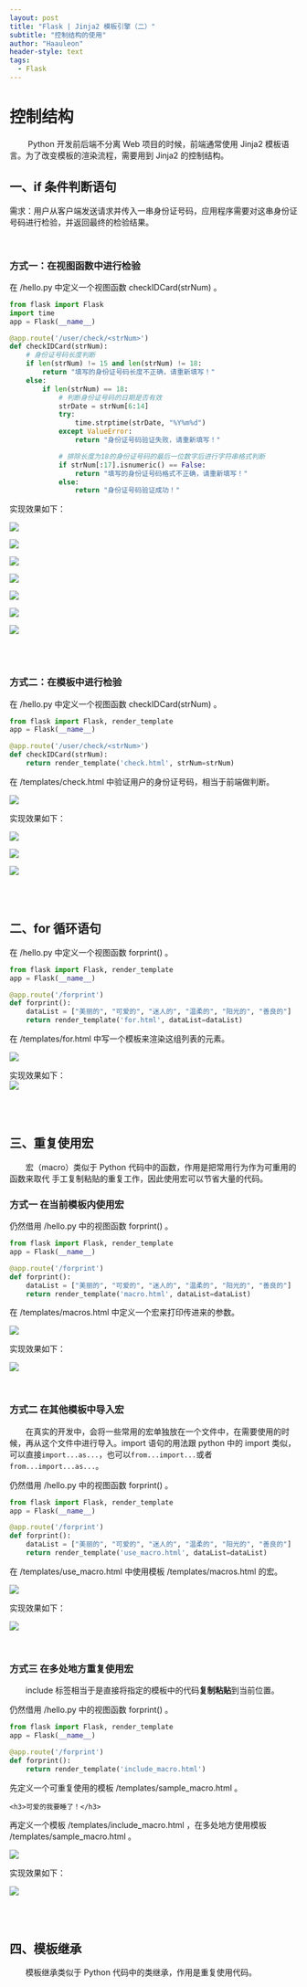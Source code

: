 ```yaml
---
layout: post
title: "Flask | Jinja2 模板引擎（二）"
subtitle: "控制结构的使用"
author: "Haauleon"
header-style: text
tags:
  - Flask
---
```


# 控制结构
&emsp;&emsp; Python 开发前后端不分离 Web 项目的时候，前端通常使用 Jinja2 模板语言。为了改变模板的渲染流程，需要用到 Jinja2 的控制结构。     

## 一、if 条件判断语句            
需求：用户从客户端发送请求并传入一串身份证号码，应用程序需要对这串身份证号码进行检验，并返回最终的检验结果。       

<br>

### 方式一：在视图函数中进行检验                       
在 /hello.py 中定义一个视图函数 checkIDCard(strNum) 。      

```python
from flask import Flask
import time
app = Flask(__name__)

@app.route('/user/check/<strNum>')
def checkIDCard(strNum):
    # 身份证号码长度判断
    if len(strNum) != 15 and len(strNum) != 18:
        return "填写的身份证号码长度不正确，请重新填写！"
    else:    
        if len(strNum) == 18:   
            # 判断身份证号码的日期是否有效
            strDate = strNum[6:14]
            try:
                time.strptime(strDate, "%Y%m%d")
            except ValueError:
                return "身份证号码验证失败，请重新填写！"

            # 排除长度为18的身份证号码的最后一位数字后进行字符串格式判断
            if strNum[:17].isnumeric() == False:
                return "填写的身份证号码格式不正确，请重新填写！"
            else:
                return "身份证号码验证成功！"
```       


实现效果如下：        

![](\img\in-post\2020-06-13-flask0003\1.png)        

![](\img\in-post\2020-06-13-flask0003\2.png)       

![](\img\in-post\2020-06-13-flask0003\3.png)      

![](\img\in-post\2020-06-13-flask0003\4.png)      

![](\img\in-post\2020-06-13-flask0003\5.png)      

![](\img\in-post\2020-06-13-flask0003\6.png)     

![](\img\in-post\2020-06-13-flask0003\7.png)


<br><br>


### 方式二：在模板中进行检验     
在 /hello.py 中定义一个视图函数 checkIDCard(strNum) 。      

```python
from flask import Flask, render_template
app = Flask(__name__)

@app.route('/user/check/<strNum>')
def checkIDCard(strNum):
    return render_template('check.html', strNum=strNum)
```


在 /templates/check.html 中验证用户的身份证号码，相当于前端做判断。           

![](\img\in-post\2020-06-13-flask0003\11.png)          

实现效果如下：        

![](\img\in-post\2020-06-13-flask0003\8.png)        

![](\img\in-post\2020-06-13-flask0003\9.png)       

![](\img\in-post\2020-06-13-flask0003\10.png) 

<br><br>


## 二、for 循环语句
在 /hello.py 中定义一个视图函数 forprint() 。        

```python
from flask import Flask, render_template
app = Flask(__name__)

@app.route('/forprint')
def forprint():
    dataList = ["美丽的", "可爱的", "迷人的", "温柔的", "阳光的", "善良的"]
    return render_template('for.html', dataList=dataList)
```    

在 /templates/for.html 中写一个模板来渲染这组列表的元素。     

![](\img\in-post\2020-06-13-flask0003\12.png)          

实现效果如下：     
![](\img\in-post\2020-06-13-flask0003\13.png)  

<br><br>


## 三、重复使用宏
&emsp;&emsp;宏（macro）类似于 Python 代码中的函数，作用是把常用行为作为可重用的函数来取代 手工复制粘贴的重复工作，因此使用宏可以节省大量的代码。          


### 方式一 在当前模板内使用宏
仍然借用 /hello.py 中的视图函数 forprint() 。        

```python
from flask import Flask, render_template
app = Flask(__name__)

@app.route('/forprint')
def forprint():
    dataList = ["美丽的", "可爱的", "迷人的", "温柔的", "阳光的", "善良的"]
    return render_template('macro.html', dataList=dataList)
```     

在 /templates/macros.html 中定义一个宏来打印传进来的参数。     

![](\img\in-post\2020-06-13-flask0003\14.png)    

实现效果如下：    

![](\img\in-post\2020-06-13-flask0003\15.png)  

<br>

### 方式二 在其他模板中导入宏
&emsp;&emsp;在真实的开发中，会将一些常用的宏单独放在一个文件中，在需要使用的时候，再从这个文件中进行导入。import 语句的用法跟 python 中的 import 类似，可以直接`import...as...`，也可以`from...import...`或者`from...import...as...`。             

仍然借用 /hello.py 中的视图函数 forprint() 。        

```python
from flask import Flask, render_template
app = Flask(__name__)

@app.route('/forprint')
def forprint():
    dataList = ["美丽的", "可爱的", "迷人的", "温柔的", "阳光的", "善良的"]
    return render_template('use_macro.html', dataList=dataList)
```    

在 /templates/use_macro.html 中使用模板 /templates/macros.html 的宏。   

![](\img\in-post\2020-06-13-flask0003\16.png)       

实现效果如下：    

![](\img\in-post\2020-06-13-flask0003\17.png)       

<br>

### 方式三 在多处地方重复使用宏
&emsp;&emsp;include 标签相当于是直接将指定的模板中的代码**复制粘贴**到当前位置。

仍然借用 /hello.py 中的视图函数 forprint() 。        

```python
from flask import Flask, render_template
app = Flask(__name__)

@app.route('/forprint')
def forprint():
    return render_template('include_macro.html')
```    

先定义一个可重复使用的模板 /templates/sample_macro.html 。       

```
<h3>可爱的我要睡了！</h3>
```     

再定义一个模板 /templates/include_macro.html ，在多处地方使用模板 /templates/sample_macro.html 。      

![](\img\in-post\2020-06-13-flask0003\18.png)    

实现效果如下：    

![](\img\in-post\2020-06-13-flask0003\19.png)      


<br><br>


## 四、模板继承
&emsp;&emsp;模板继承类似于 Python 代码中的类继承，作用是重复使用代码。









